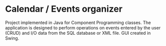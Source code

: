 # Calendar / Events organizer
Project implemented in Java for Component Programming classes. The application is designed to perform operations on events entered by the user (CRUD) and I/O data from the SQL database or XML file. GUI created in Swing.
